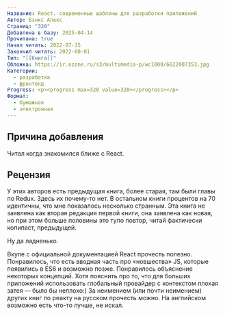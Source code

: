 ```yaml
---
Название: React. современные шаблоны для разработки приложений
Автор: Бэнкс Алекс
Страниц: "320"
Добавлена в базу: 2025-04-14
Прочитана: true
Начал читать: 2022-07-15
Закончил читать: 2022-08-01
Тип: "[[Книга]]"
Обложка: https://ir.ozone.ru/s3/multimedia-p/wc1000/6622007353.jpg
Категории:
  - разработка
  - фронтенд
Progress: <p><progress max=320 value=320></progress></p>
Формат:
  - бумажная
  - электронная
---
```

## Причина добавления

Читал когда знакомился ближе с React.

## Рецензия

У этих авторов есть предыдущая книга, более старая, там были главы по Redux. Здесь их почему-то нет. В остальном книги процентов на 70 идентичны, что мне показалось несколько странным. Эта книга не заявлена как вторая редакция первой книги, она заявлена как новая,  но при этом больше половины это тупо повтор, читай фактически копипаст, предыдущей.

Ну да ладненько.

Вкупе с официальной документацией React прочесть полезно. Понравилось, что есть вводная часть про «новшества» JS, которые появились в ES6 и возможно позже. Понравилось объяснение некоторых концепций. Хотя пояснить про то, что для больших приложений использовать глобальный провайдер с контекстом плохая затея — было бы неплохо:) За неимением (или почти неимением) других книг по реакту на русском прочесть можно. На английском возможно есть что-то лучше, не искал.  
